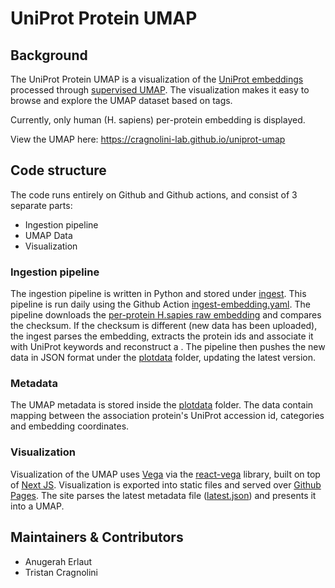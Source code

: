 # UniProt Protein UMAP

## Background

The UniProt Protein UMAP is a visualization of the [UniProt embeddings](https://www.uniprot.org/help/embeddings) processed through [supervised UMAP](https://umap-learn.readthedocs.io/en/latest/supervised.html). The visualization makes it easy to browse and explore the UMAP dataset based on tags.

Currently, only human (H. sapiens) per-protein embedding is displayed.

View the UMAP here: https://cragnolini-lab.github.io/uniprot-umap

## Code structure

The code runs entirely on Github and Github actions, and consist of 3 separate parts:

- Ingestion pipeline
- UMAP Data
- Visualization

### Ingestion pipeline

The ingestion pipeline is written in Python and stored under [ingest](/ingest). This pipeline is run daily using the Github Action [ingest-embedding.yaml](/.github/workflows/ingest-embedding.yaml). The pipeline downloads the [per-protein H.sapies raw embedding](https://www.uniprot.org/help/downloads#embeddings) and compares the checksum. If the checksum is different (new data has been uploaded), the ingest parses the embedding, extracts the protein ids and associate it with UniProt keywords and reconstruct a . The pipeline then pushes the new data in JSON format under the [plotdata](/plotdata/) folder, updating the latest version.

### Metadata

The UMAP metadata is stored inside the [plotdata](/plotdata/) folder. The data contain mapping between the association protein's UniProt accession id, categories and embedding coordinates.

### Visualization

Visualization of the UMAP uses [Vega](https://vega.github.io/) via the [react-vega](https://www.npmjs.com/package/react-vega) library, built on top of [Next JS](https://nextjs.org/). Visualization is exported into static files and served over [Github Pages](https://pages.github.com/). The site parses the latest metadata file ([latest.json](/plotdata/latest.json)) and presents it into a UMAP.

## Maintainers & Contributors

- Anugerah Erlaut
- Tristan Cragnolini